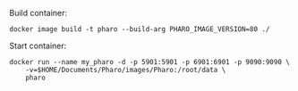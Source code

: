 Build container:

```
docker image build -t pharo --build-arg PHARO_IMAGE_VERSION=80 ./
```

Start container:

```
docker run --name my_pharo -d -p 5901:5901 -p 6901:6901 -p 9090:9090 \
    -v=$HOME/Documents/Pharo/images/Pharo:/root/data \
    pharo
```
